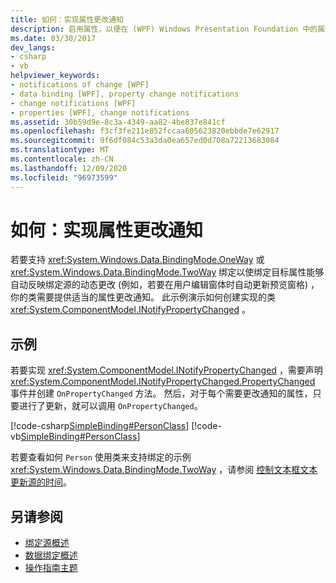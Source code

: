 ```yaml
---
title: 如何：实现属性更改通知
description: 启用属性，以便在 (WPF) Windows Presentation Foundation 中的属性值更改时自动通知绑定源。
ms.date: 03/30/2017
dev_langs:
- csharp
- vb
helpviewer_keywords:
- notifications of change [WPF]
- data binding [WPF], property change notifications
- change notifications [WPF]
- properties [WPF], change notifications
ms.assetid: 30b59d9e-8c3a-4349-aa82-4be837e841cf
ms.openlocfilehash: f3cf3fe211e852fccaa605623820ebbde7e62917
ms.sourcegitcommit: 9f6df084c53a3da0ea657ed0d708a72213683084
ms.translationtype: MT
ms.contentlocale: zh-CN
ms.lasthandoff: 12/09/2020
ms.locfileid: "96973599"
---
```

# <a name="how-to-implement-property-change-notification"></a>如何：实现属性更改通知
若要支持 <xref:System.Windows.Data.BindingMode.OneWay> 或 <xref:System.Windows.Data.BindingMode.TwoWay> 绑定以使绑定目标属性能够自动反映绑定源的动态更改 (例如，若要在用户编辑窗体时自动更新预览窗格) ，你的类需要提供适当的属性更改通知。 此示例演示如何创建实现的类 <xref:System.ComponentModel.INotifyPropertyChanged> 。  
  
## <a name="example"></a>示例  
 若要实现 <xref:System.ComponentModel.INotifyPropertyChanged> ，需要声明 <xref:System.ComponentModel.INotifyPropertyChanged.PropertyChanged> 事件并创建 `OnPropertyChanged` 方法。 然后，对于每个需要更改通知的属性，只要进行了更新，就可以调用 `OnPropertyChanged`。  
  
 [!code-csharp[SimpleBinding#PersonClass](~/samples/snippets/csharp/VS_Snippets_Wpf/SimpleBinding/CSharp/Person.cs#personclass)]
 [!code-vb[SimpleBinding#PersonClass](~/samples/snippets/visualbasic/VS_Snippets_Wpf/SimpleBinding/VisualBasic/Person.vb#personclass)]  
  
 若要查看如何 `Person` 使用类来支持绑定的示例 <xref:System.Windows.Data.BindingMode.TwoWay> ，请参阅 [控制文本框文本更新源的时间](how-to-control-when-the-textbox-text-updates-the-source.md)。  
  
## <a name="see-also"></a>另请参阅

- [绑定源概述](binding-sources-overview.md)
- [数据绑定概述](/dotnet/desktop-wpf/data/data-binding-overview)
- [操作指南主题](data-binding-how-to-topics.md)
